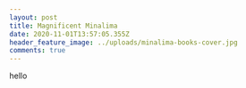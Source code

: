 ```yaml
---
layout: post
title: Magnificent Minalima
date: 2020-11-01T13:57:05.355Z
header_feature_image: ../uploads/minalima-books-cover.jpg
comments: true
---
```

hello